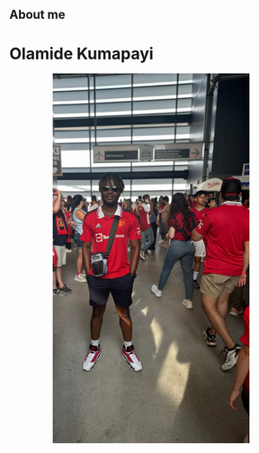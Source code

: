 ## About me
# Olamide Kumapayi

<p align="center">
  <img src="images/IMG_2382.jpg" width="350" title="my picture">
</p>